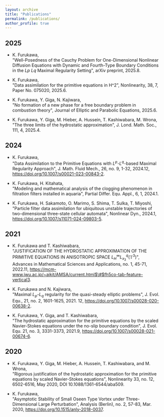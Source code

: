 ```yaml
---
layout: archive
title: "Publications"
permalink: /publications/
author_profile: true
---
```


## 2025
- K. Furukawa,  
"Well-Posedness of the Cauchy Problem for One-Dimensional Nonlinear Diffusion Equations with Dynamic and Fourth-Type Boundary Conditions in the $Lp$ $Lq$ Maximal Regularity Setting", arXiv preprint, 2025.8.

- K. Furukawa,  
"Data assimilation for the primitive equations in H^2", Nonlinearity, 38, 7, Paper No. 075020, 2025.6.

- K. Furukawa, Y. Giga, N. Kajiwara,  
"No formation of a new phase for a free boundary problem in combustion theory", Journal of Elliptic and Parabolic Equations, 2025.6.

- K. Furukawa, Y. Giga, M. Hieber, A. Hussein, T. Kashiwabara, M. Wrona,  
"The three limits of the hydrostatic approximation", J. Lond. Math. Soc., 111, 4, 2025.4.

## 2024
- K. Furukawa,  
"Data Assimilation to the Primitive Equations with $L^p$-$L^q$-based Maximal Regularity Approach", J. Math. Fluid Mech., 26, no. 9, 1-32, 2024.12, https://doi.org/10.1007/s00021-023-00843-2.

- K. Furukawa, H. Kitahata,  
"Modeling and mathematical analysis of the clogging phenomenon in filtration filters installed in aquaria", Partial Differ. Equ. Appl., 6, 1, 2024.1.

- K. Furukawa, H. Sakamoto, O. Marimo, S. Shima, T. Sulka, T. Miyoshi,  
"Particle filter data assimilation for ubiquitous unstable trajectories of two-dimensional three-state cellular automata", Nonlinear Dyn., 2024.1, https://doi.org/10.1007/s11071-024-09803-5.

## 2021
- K. Furukawa and T. Kashiwabara,  
"JUSTIFICATION OF THE HYDROSTATIC APPROXIMATION OF THE PRIMITIVE EQUATIONS IN ANISOTROPIC SPACE $L^{\infty}_H L^q_{x_3}　(　\mathbb{T}^3　)$", Advances in Mathematical Sciences and Applications, no. 1, 45-71, 2022.11, https://mcm-www.jwu.ac.jp/~aikit/AMSA/current.html$\#$fh5co-tab-feature-vertical3.

- K. Furukawa and N. Kajiwara,  
"Maximal $L_p$-$L_q$ regularity for the quasi-steady elliptic problems", J. Evol. Equ., 21, no. 2, 1601-1625, 2021. 12, https://doi.org/10.1007/s00028-020-00638-2.
	
- K. Furukawa, Y. Giga, and T. Kashiwabara,  
"The hydrostatic approximation for the primitive equations by the scaled Navier-Stokes equations under the no-slip boundary condition", J. Evol. Equ. 21, no. 3, 3331-3373, 2021.9, https://doi.org/10.1007/s00028-021-00674-6.

## 2020
- K. Furukawa, Y. Giga, M. Hieber, A. Hussein, T. Kashiwabara, and M. Wrona,  
"Rigorous justification of the hydrostatic approximation for the primitive equations by scaled Navier-Stokes equations", Nonlinearity 33, no. 12, 6502-6516, May 2020, DOI 10.1088/1361-6544/aba509.

- K. Furukawa,  
"Asymptotic Stability of Small Oseen Type Vortex under Three-Dimensional Large Perturbation", Analysis (Berlin), no. 2, 57-83, Mar. 2020, https://doi.org/10.1515/anly-2018-0037.	
	

